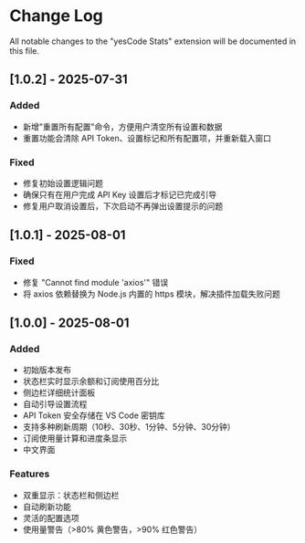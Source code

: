 # Change Log

All notable changes to the "yesCode Stats" extension will be documented in this file.

## [1.0.2] - 2025-07-31

### Added
- 新增"重置所有配置"命令，方便用户清空所有设置和数据
- 重置功能会清除 API Token、设置标记和所有配置项，并重新载入窗口

### Fixed
- 修复初始设置逻辑问题
- 确保只有在用户完成 API Key 设置后才标记已完成引导
- 修复用户取消设置后，下次启动不再弹出设置提示的问题

## [1.0.1] - 2025-08-01

### Fixed
- 修复 "Cannot find module 'axios'" 错误
- 将 axios 依赖替换为 Node.js 内置的 https 模块，解决插件加载失败问题

## [1.0.0] - 2025-08-01

### Added
- 初始版本发布
- 状态栏实时显示余额和订阅使用百分比
- 侧边栏详细统计面板
- 自动引导设置流程
- API Token 安全存储在 VS Code 密钥库
- 支持多种刷新周期（10秒、30秒、1分钟、5分钟、30分钟）
- 订阅使用量计算和进度条显示
- 中文界面

### Features
- 双重显示：状态栏和侧边栏
- 自动刷新功能
- 灵活的配置选项
- 使用量警告（>80% 黄色警告，>90% 红色警告）